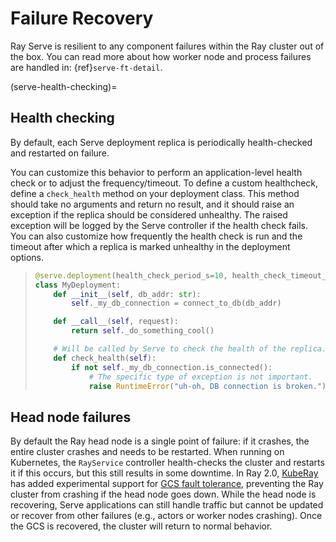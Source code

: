 # Failure Recovery

Ray Serve is resilient to any component failures within the Ray cluster out of the box.
You can read more about how worker node and process failures are handled in: {ref}`serve-ft-detail`.

(serve-health-checking)=

## Health checking

By default, each Serve deployment replica is periodically health-checked and restarted on failure.

You can customize this behavior to perform an application-level health check or to adjust the frequency/timeout.
To define a custom healthcheck, define a `check_health` method on your deployment class.
This method should take no arguments and return no result, and it should raise an exception if the replica should be considered unhealthy.
The raised exception will be logged by the Serve controller if the health check fails.
You can also customize how frequently the health check is run and the timeout after which a replica is marked unhealthy in the deployment options.

> ```python
> @serve.deployment(health_check_period_s=10, health_check_timeout_s=30)
> class MyDeployment:
>     def __init__(self, db_addr: str):
>         self._my_db_connection = connect_to_db(db_addr)
>
>     def __call__(self, request):
>         return self._do_something_cool()
>
>     # Will be called by Serve to check the health of the replica.
>     def check_health(self):
>         if not self._my_db_connection.is_connected():
>             # The specific type of exception is not important.
>             raise RuntimeError("uh-oh, DB connection is broken.")
> ```

## Head node failures

By default the Ray head node is a single point of failure: if it crashes, the entire cluster crashes and needs to be restarted.
When running on Kubernetes, the `RayService` controller health-checks the cluster and restarts it if this occurs, but this still results in some downtime.
In Ray 2.0, [KubeRay](https://ray-project.github.io/kuberay/) has added experimental support for [GCS fault tolerance](https://ray-project.github.io/kuberay/guidance/gcs-ha/#ray-gcs-ha-experimental), preventing the Ray cluster from crashing if the head node goes down.
While the head node is recovering, Serve applications can still handle traffic but cannot be updated or recover from other failures (e.g., actors or worker nodes crashing).
Once the GCS is recovered, the cluster will return to normal behavior.
